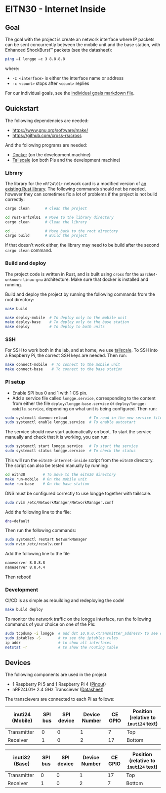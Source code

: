 # EITN30 - Internet Inside

## Goal

The goal with the project is create an network interface where IP packets can be sent concurrently between the mobile unit and the base station, with Enhanced ShockBurst™ packets (see the datasheet):

```bash
ping –I longge –c 3 8.8.8.8
```

where:

- `-I <interface>` is either the interface name or address
- `-c <count>` stops after `<count>` replies

For our individual goals, see the [individual goals markdown file](/individual-goals.md).

## Quickstart

The following dependencies are needed:

- <https://www.gnu.org/software/make/>
- <https://github.com/cross-rs/cross>

And the following programs are needed:

- [Docker](https://www.docker.com/) (on the development machine)
- [Tailscale](https://tailscale.com/) (on both Pis and the development machine)

### Library

The library for the `nRF24l01+` network card is a modified version of [an existing Rust library](https://crates.io/crates/nrf24l01). The following commands should not be needed, however they can sometimes fix a lot of problems if the project is not build correctly:

```bash
cargo clean       # Clean the project

cd rust-nrf24l01  # Move to the library directory
cargo clean       # Clean the library

cd ..             # Move back to the root directory
cargo build       # Build the project
```

If that doesn't work either, the library may need to be build after the second `cargo clean` command.

### Build and deploy

The project code is written in Rust, and is built using `cross` for the `aarch64-unknown-linux-gnu` architecture. Make sure that docker is installed and running.

Build and deploy the project by running the following commands from the root directory:

```bash
make build

make deploy-mobile  # To deploy only to the mobile unit
make deploy-base    # To deploy only to the base station
make deploy         # To deploy to both units
```

### SSH

For SSH to work both in the lab, and at home, we use [tailscale](https://tailscale.com/). To SSH into a Raspberry Pi, the correct SSH keys are needed. Then run:

```bash
make connect-mobile  # To connect to the mobile unit
make connect-base    # To connect to the base station
```

### PI setup

- Enable SPI bus 0 and 1 with 1 CS pin.
- Add a service file called `longge.service`, corresponding to the content from either the file `deploy/longge-base.service` or `deploy/longge-mobile.service`, depending on what unit is being configured. Then run:

```bash
sudo systemctl daemon-reload          # To read in the new service file
sudo systemctl enable longge.service  # To enable autostart
```

The service should now start automatically on boot. To start the service manually and check that it is working, you can run:

```bash
sudo systemctl start longge.service   # To start the service
sudo systemctl status longge.service  # To check the status
```

This will run the `eitn30-internet-inside` script from the `eitn30` directory. The script can also be tested manually by running:

```bash
cd eitn30        # To move to the eitn30 directory
make run-mobile  # On the mobile unit
make run-base    # On the base station
```

DNS must be configured correctly to use longge together with tailscale.

```bash
sudo nvim /etc/NetworkManager/NetworkManager.conf
```

Add the following line to the file:

```bash
dns=default
```

Then run the following commands:

```bash
sudo systemctl restart NetworkManager
sudo nvim /etc/resolv.conf
```

Add the following line to the file

```bash
nameserver 8.8.8.8
nameserver 8.8.4.4
```

Then reboot!

### Development

CI/CD is as simple as rebuilding and redeploying the code!

```bash
make build deploy
```

To monitor the network traffic on the longge interface, run the following commands of your choice on one of the PIs:

```bash
sudo tcpdump -i longge  # add dst 10.0.0.<transmitter_address> to see only received packages, and src 10.0.0.<receiver_address> to see only sent packages
sudo iptables -S        # to see the iptables rules
ip addr                 # to show all interfaces
netstat -r              # to show the routing table
```

## Devices

The following components are used in the project:

- 1 Raspberry Pi 5 and 1 Raspberry Pi 4 ([Pinout](https://pinout.xyz/))
- nRF24L01+ 2.4 GHz Transciever ([Datasheet](https://www.sparkfun.com/datasheets/Components/SMD/nRF24L01Pluss_Preliminary_Product_Specification_v1_0.pdf))

The transcievers are connected to each Pi as follows:

<center>

| inuti24 (Mobile) | SPI bus | SPI device | Device Number | CE GPIO | Position (relative to `inuti24` text) |
| ---------------- | ------- | ---------- | ------------- | ------- | ------------------------------------- |
| Transmitter      | 0       | 0          | 1             | 7       | Top                                   |
| Receiver         | 1       | 0          | 2             | 17      | Bottom                                |

| inuti32 (Base) | SPI bus | SPI device | Device Number | CE GPIO | Position (relative to `inuti24` text) |
| -------------- | ------- | ---------- | ------------- | ------- | ------------------------------------- |
| Transmitter    | 0       | 0          | 1             | 17      | Top                                   |
| Receiver       | 1       | 0          | 2             | 7       | Bottom                                |

</center>
